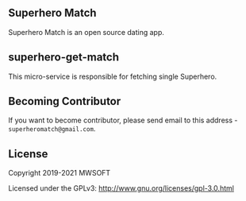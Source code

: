 ## Superhero Match
Superhero Match is an open source dating app.

## superhero-get-match
This micro-service is responsible for fetching single Superhero. 

## Becoming Contributor
If you want to become contributor, please send email to this address - `superheromatch@gmail.com`.

## License
Copyright 2019-2021 MWSOFT

Licensed under the GPLv3: http://www.gnu.org/licenses/gpl-3.0.html